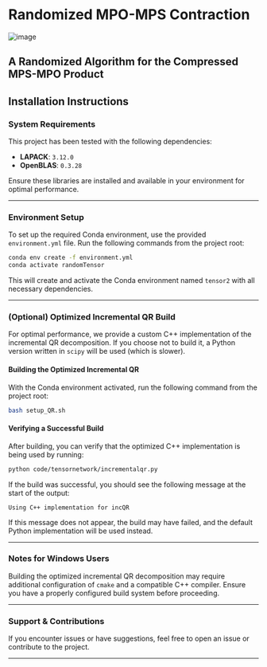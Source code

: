 # Randomized MPO-MPS Contraction
![image](https://github.com/user-attachments/assets/a5b459df-9637-47fc-ab68-07b71f9da004)


## A Randomized Algorithm for the Compressed MPS-MPO Product
<DESCRIPTION> <PAPER LINK> <RESOURCES>
---

## **Installation Instructions**

### **System Requirements**
This project has been tested with the following dependencies:

- **LAPACK**: `3.12.0`
- **OpenBLAS**: `0.3.28`

Ensure these libraries are installed and available in your environment for optimal performance.

---

### **Environment Setup**
To set up the required Conda environment, use the provided `environment.yml` file. Run the following commands from the project root:

```bash
conda env create -f environment.yml
conda activate randomTensor
```

This will create and activate the Conda environment named `tensor2` with all necessary dependencies.

---

### **(Optional) Optimized Incremental QR Build**
For optimal performance, we provide a custom C++ implementation of the incremental QR decomposition. If you choose not to build it, a Python version written in  `scipy` will be used (which is slower).

#### **Building the Optimized Incremental QR**
With the Conda environment activated, run the following command from the project root:

```bash
bash setup_QR.sh
```

#### **Verifying a Successful Build**
After building, you can verify that the optimized C++ implementation is being used by running:

```bash
python code/tensornetwork/incrementalqr.py
```

If the build was successful, you should see the following message at the start of the output:

```
Using C++ implementation for incQR
```

If this message does not appear, the build may have failed, and the default Python implementation will be used instead.

---

### **Notes for Windows Users**
Building the optimized incremental QR decomposition may require additional configuration of `cmake` and a compatible C++ compiler. Ensure you have a properly configured build system before proceeding.

---

### **Support & Contributions**
If you encounter issues or have suggestions, feel free to open an issue or contribute to the project.

---
